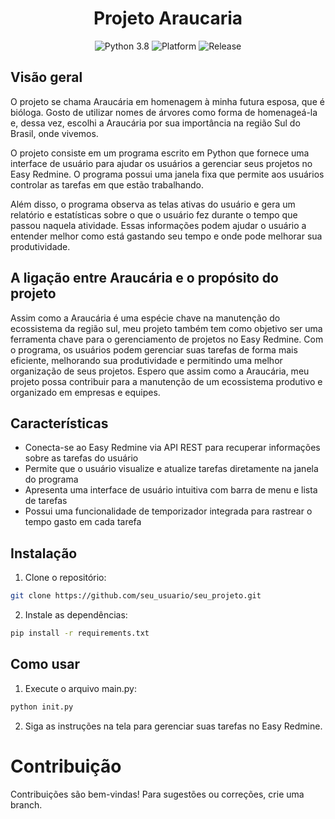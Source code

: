 <h1 align="center">Projeto Araucaria</h1>

<p align="center">
  <img src="https://img.shields.io/badge/python-3.8-blue.svg" alt="Python 3.8">
  <img src="https://img.shields.io/badge/platform-Windows%20|%20Linux-green.svg" alt="Platform">
  <img src="https://img.shields.io/badge/release-v1.0-orange.svg" alt="Release">
</p>

## Visão geral 

O projeto se chama Araucária em homenagem à minha futura esposa, que é bióloga. Gosto de utilizar nomes de árvores como forma de homenageá-la e, dessa vez, escolhi a Araucária por sua importância na região Sul do Brasil, onde vivemos.

O projeto consiste em um programa escrito em Python que fornece uma interface de usuário para ajudar os usuários a gerenciar seus projetos no Easy Redmine. O programa possui uma janela fixa que permite aos usuários controlar as tarefas em que estão trabalhando.

Além disso, o programa observa as telas ativas do usuário e gera um relatório e estatísticas sobre o que o usuário fez durante o tempo que passou naquela atividade. Essas informações podem ajudar o usuário a entender melhor como está gastando seu tempo e onde pode melhorar sua produtividade.

## A ligação entre Araucária e o propósito do projeto

Assim como a Araucária é uma espécie chave na manutenção do ecossistema da região sul, meu projeto também tem como objetivo ser uma ferramenta chave para o gerenciamento de projetos no Easy Redmine. Com o programa, os usuários podem gerenciar suas tarefas de forma mais eficiente, melhorando sua produtividade e permitindo uma melhor organização de seus projetos. Espero que assim como a Araucária, meu projeto possa contribuir para a manutenção de um ecossistema produtivo e organizado em empresas e equipes.

## Características

- Conecta-se ao Easy Redmine via API REST para recuperar informações sobre as tarefas do usuário
- Permite que o usuário visualize e atualize tarefas diretamente na janela do programa
- Apresenta uma interface de usuário intuitiva com barra de menu e lista de tarefas
- Possui uma funcionalidade de temporizador integrada para rastrear o tempo gasto em cada tarefa

## Instalação

1. Clone o repositório:

```sh
git clone https://github.com/seu_usuario/seu_projeto.git
```

2. Instale as dependências:
```sh
pip install -r requirements.txt
```

## Como usar
1. Execute o arquivo main.py:
```sh
python init.py
```
2. Siga as instruções na tela para gerenciar suas tarefas no Easy Redmine.

# Contribuição
Contribuições são bem-vindas! Para sugestões ou correções, crie uma branch.

